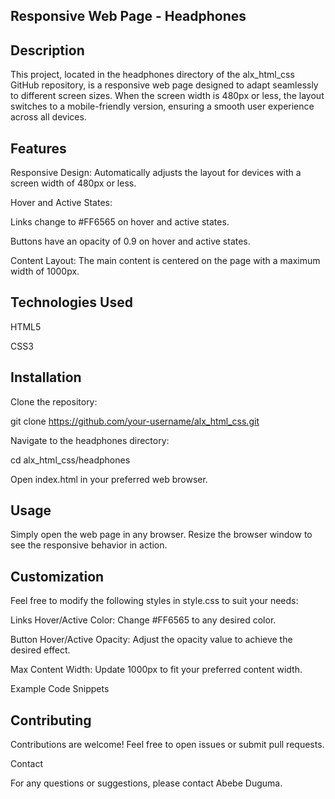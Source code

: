 ## Responsive Web Page - Headphones

## Description

This project, located in the headphones directory of the alx_html_css GitHub repository, is a responsive web page designed to adapt seamlessly to different screen sizes. When the screen width is 480px or less, the layout switches to a mobile-friendly version, ensuring a smooth user experience across all devices.

## Features

Responsive Design: Automatically adjusts the layout for devices with a screen width of 480px or less.

Hover and Active States:

Links change to #FF6565 on hover and active states.

Buttons have an opacity of 0.9 on hover and active states.

Content Layout: The main content is centered on the page with a maximum width of 1000px.

## Technologies Used

HTML5

CSS3

## Installation

Clone the repository:

git clone https://github.com/your-username/alx_html_css.git

Navigate to the headphones directory:

cd alx_html_css/headphones

Open index.html in your preferred web browser.

## Usage

Simply open the web page in any browser. Resize the browser window to see the responsive behavior in action.

## Customization

Feel free to modify the following styles in style.css to suit your needs:

Links Hover/Active Color: Change #FF6565 to any desired color.

Button Hover/Active Opacity: Adjust the opacity value to achieve the desired effect.

Max Content Width: Update 1000px to fit your preferred content width.

Example Code Snippets

## Contributing

Contributions are welcome! Feel free to open issues or submit pull requests.

Contact

For any questions or suggestions, please contact Abebe Duguma.
